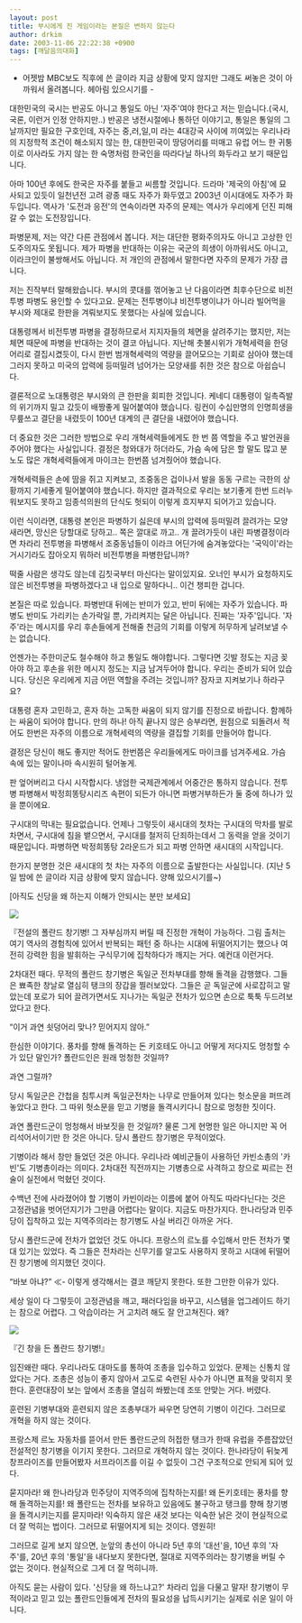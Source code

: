 ```yaml
---
layout: post
title: 부시에게 진 게임이라는 본질은 변하지 않는다
author: drkim
date: 2003-11-06 22:22:38 +0900
tags: [깨달음의대화]
---
```


  - 어젯밤 MBC보도 직후에 쓴 글이라 지금 상황에 맞지 않지만 그래도 써놓은 것이 아까워서 올려봅니다. 헤아림 있으시기를 -


대한민국의 국시는 반공도 아니고 통일도 아닌 '자주'여야 한다고 저는 믿습니다.(국시, 국론, 이런거 인정 안하지만..) 반공은 냉전시절에나 통하던 이야기고, 통일은 통일의 그날까지만 필요한 구호인데, 자주는 중,러,일,미 라는 4대강국 사이에 끼여있는 우리나라의 지정학적 조건이 해소되지 않는 한, 대한민국이 땅덩어리를 떠매고 유럽 어느 한 귀퉁이로 이사라도 가지 않는 한 숙명처럼 한국인을 따라다닐 하나의 화두라고 보기 때문입니다.

아마 100년 후에도 한국은 자주를 붙들고 씨름할 것입니다. 드라마 '제국의 아침'에 묘사되고 있듯이 일천년전 고려 광종 때도 자주가 화두였고 2003년 이시대에도 자주가 화두입니다. 역사가 '도전과 응전'의 연속이라면 자주의 문제는 역사가 우리에게 던진 피해갈 수 없는 도전장입니다. 

파병문제, 저는 약간 다른 관점에서 봅니다. 저는 대단한 평화주의자도 아니고 고상한 인도주의자도 못됩니다. 제가 파병을 반대하는 이유는 국군의 희생이 아까워서도 아니고, 이라크인이 불쌍해서도 아닙니다. 저 개인의 관점에서 말한다면 자주의 문제가 가장 큽니다. 

저는 진작부터 말해왔습니다. 부시의 콧대를 꺾어놓고 난 다음이라면 최후수단으로 비전투병 파병도 용인할 수 있다고요. 문제는 전투병이냐 비전투병이냐가 아니라 빌어먹을 부시와 제대로 한판을 겨뤄보지도 못했다는 사실에 있습니다. 

대통령께서 비전투병 파병을 결정하므로서 지지자들의 체면을 살려주기는 했지만, 저는 체면 때문에 파병을 반대하는 것이 결코 아닙니다. 지난해 촛불시위가 개혁세력을 한덩어리로 결집시켰듯이, 다시 한번 범개혁세력의 역량을 끌어모으는 기회로 삼아야 했는데 그러지 못하고 미국의 압력에 등떠밀려 넘어가는 모양새를 취한 것은 참으로 아쉽습니다. 

결론적으로 노대통령은 부시와의 큰 한판을 회피한 것입니다. 케네디 대통령이 일촉즉발의 위기까지 밀고 갔듯이 배짱좋게 밀어붙여야 했습니다. 링컨이 수십만명의 인명희생을 무릎쓰고 결단을 내렸듯이 100년 대계의 큰 결단을 내렸어야 했습니다. 

더 중요한 것은 그러한 방법으로 우리 개혁세력들에게도 한 번 쯤 역할을 주고 발언권을 주어야 했다는 사실입니다. 결정은 청와대가 하더라도, 가슴 속에 담은 할 말도 많고 분노도 많은 개혁세력들에게 마이크는 한번쯤 넘겨줬어야 했습니다. 

개혁세력들은 손에 땀을 쥐고 지켜보고, 조중동은 겁이나서 발을 동동 구르는 극한의 상황까지 기세좋게 밀어붙여야 했습니다. 하지만 결과적으로 우리는 보기좋게 한번 드러누워보지도 못하고 임종석의원의 단식도 헛되이 이렇게 흐지부지 되어가고 있습니다. 

이런 식이라면, 대통령 본인은 파병하기 싫은데 부시의 압력에 등떠밀려 끌려가는 모양새라면, 망신은 당할대로 당하고.. 쪽은 깔대로 까고.. 개 끌려가듯이 내린 파병결정이라면 차라리 전투병을 파병해서 조중동넘들이 이라크 어딘가에 숨겨놓았다는 '국익이'라는 거시기라도 잡아오지 뭐하러 비전투병을 파병한답니까? 

떡줄 사람은 생각도 않는데 김칫국부터 마신다는 말이있지요. 오너인 부시가 요청하지도 않은 비전투병을 파병하겠다고 내 입으로 말하다니.. 이건 챙피한 겁니다. 

본질은 따로 있습니다. 파병반대 뒤에는 반미가 있고, 반미 뒤에는 자주가 있습니다. 파병도 반미도 가리키는 손가락일 뿐, 가리켜지는 달은 아닙니다. 진짜는 '자주'입니다. '자주'라는 메시지를 우리 후손들에게 전해줄 천금의 기회를 이렇게 허무하게 날려보낼 수는 없습니다. 

언젠가는 주한미군도 철수해야 하고 통일도 해야합니다. 그렇다면 깃발 정도는 지금 꽂아야 하고 후손을 위한 메시지 정도는 지금 남겨두어야 합니다. 우리는 준비가 되어 있습니다. 당신은 우리에게 지금 어떤 역할을 주려는 것입니까? 잠자코 지켜보기나 하라구요?

대통령 혼자 고민하고, 혼자 하는 고독한 싸움이 되지 않기를 진정으로 바랍니다. 함께하는 싸움이 되어야 합니다. 만의 하나! 아직 끝나지 않은 승부라면, 원점으로 되돌려서 적어도 한번은 자주의 이름으로 개혁세력의 역량을 결집할 기회를 만들어야 합니다. 

결정은 당신이 해도 좋지만 적어도 한번쯤은 우리들에게도 마이크를 넘겨주세요. 가슴 속에 있는 말이나마 속시원히 털어놓게. 

판 엎어버리고 다시 시작합시다. 냉엄한 국제관계에서 어중간은 통하지 않습니다. 전투병 파병해서 박정희똥탕시리즈 속편이 되든가 아니면 파병거부하든가 둘 중에 하나가 있을 뿐이에요. 

구시대의 막내는 필요없습니다. 언제나 그렇듯이 새시대의 첫차는 구시대의 막차를 발로 차면서, 구시대에 침을 뱉으면서, 구시대를 철저히 단죄하는데서 그 동력을 얻을 것이기 때문입니다. 파병하면 박정희똥탕 2라운드가 되고 파병 안하면 새시대의 시작입니다. 

한가지 분명한 것은 새시대의 첫 차는 자주의 이름으로 출발한다는 사실입니다. (지난 5일 밤에 쓴 글이라 지금 상황에 맞지 않습니다. 양해 있으시기를~)


  [아직도 신당을 왜 하는지 이해가 안되시는 분만 보세요]



  ![](http://drkimz.com/technote/board/private/upimg/1068016852.jpg)


  『전설의 폴란드 창기병! 그 자부심까지 버릴 때 진정한 개혁이 가능하다. 그림 출처는 여기
역사의 경험칙에 있어서 반복되는 패턴 중 하나는 시대에 뒤떨어지기는 했으나 여전히 강력한 힘을 발휘하는 구식무기에 집착하다가 깨지는 거다. 예컨대 이런거다.

2차대전 때다. 무적의 폴란드 창기병은 독일군 전차부대를 향해 돌격을 감행했다. 그들은 뾰족한 창날로 열심히 탱크의 장갑을 찔러보았다. 그들은 곧 독일군에 사로잡히고 말았는데 포로가 되어 끌려가면서도 지나가는 독일군 전차가 있으면 손으로 툭툭 두드려보았다고 한다. 

“이거 과연 쇳덩어리 맞나? 믿어지지 않아.”

한심한 이야기다. 풍차를 향해 돌격하는 돈 키호테도 아니고 어떻게 저다지도 멍청할 수가 있단 말인가? 폴란드인은 원래 멍청한 것일까?

과연 그럴까? 

당시 독일군은 간첩을 침투시켜 독일군전차는 나무로 만들어져 있다는 헛소문을 퍼뜨려놓았다고 한다. 그 따위 헛소문을 믿고 기병을 돌격시키다니 참으로 멍청한 짓이다. 

과연 폴란드군이 멍청해서 바보짓을 한 것일까? 물론 그게 현명한 일은 아니지만 꼭 어리석어서이기만 한 것은 아니다. 당시 폴란드 창기병은 무적이었다. 

기병이라 해서 창만 들었던 것은 아니다. 우리나라 예비군들이 사용하던 카빈소총의 '카빈'도 기병총이라는 의미다. 2차대전 직전까지는 기병총으로 사격하고 창으로 찌르는 전술이 실전에서 먹혔던 것이다.

수백년 전에 사라졌어야 할 기병이 카빈이라는 이름에 붙어 아직도 따라다닌다는 것은 고정관념을 벗어던지기가 그만큼 어렵다는 말이다. 지금도 마찬가지다. 한나라당과 민주당이 집착하고 있는 지역주의라는 창기병도 사실 버리긴 아까운 거다.

당시 폴란드군에 전차가 없었던 것도 아니다. 프랑스의 르노를 수입해서 만든 전차가 몇 대 있기는 있었다. 즉 그들은 전차라는 신무기를 알고도 사용하지 못하고 시대에 뒤떨어진 창기병에 의지했던 것이다. 

“바보 아냐?” ≪- 이렇게 생각해서는 결코 깨닫지 못한다. 또한 그만한 이유가 있다. 

세상 일이 다 그렇듯이 고정관념을 깨고, 패러다임을 바꾸고, 시스템을 업그레이드 하기는 참으로 어렵다. 그 악습이라는 거 고치려 해도 잘 안고쳐진다. 왜?


  ![](http://drkimz.com/technote/board/private/upimg/1068016700.jpg)


  『긴 창을 든 폴란드 창기병!』


임진왜란 때다. 우리나라도 대마도를 통하여 조총을 입수하고 있었다. 문제는 신통치 않았다는 거다. 조총은 성능이 좋지 않아서 고도로 숙련된 사수가 아니면 표적을 맞히지 못한다. 훈련대장이 보는 앞에서 조총을 열심히 쏴봤는데 조또 안맞는 거다. 버렸다. 

훈련된 기병부대와 훈련되지 않은 조총부대가 싸우면 당연히 기병이 이긴다. 그러므로 개혁을 하지 않는 것이다. 

프랑스제 르노 자동차를 뜯어서 만든 폴란드군의 허접한 탱크가 한때 유럽을 주름잡았던 전설적인 창기병을 이기지 못한다. 그러므로 개혁하지 않는 것이다. 한나라당이 뒤늦게 창프라이즈를 만들어봤자 서프라이즈를 이길 수 없듯이 그건 구조적으로 안되게 되어 있다. 

묻지마라! 왜 한나라당과 민주당이 지역주의에 집착하는지를! 왜 돈키호테는 풍차를 향해 돌격하는지를! 왜 폴란드는 전차를 보유하고 있음에도 불구하고 탱크를 향해 창기병을 돌격시키는지를 묻지마라! 익숙하지 않은 새것 보다는 익숙한 낡은 것이 현실적으로 더 잘 먹히는 법이다. 그러므로 뒤떨어지게 되는 것이다. 영원히!

그러므로 길게 보지 않으면, 눈앞의 총선이 아니라 5년 후의 '대선'을, 10년 후의 '자주'를, 20년 후의 '통일'을 내다보지 못한다면, 절대로 지역주의라는 창기병을 버릴 수 없는 것이다. 현실적으로 그게 더 잘 먹히니까.

아직도 묻는 사람이 있다. '신당을 왜 하느냐고?' 차라리 입을 다물고 말자! 창기병이 무적이라고 믿고 있는 폴란드인들에게 전차의 필요성을 납득시키기는 실제로 쉬운 일이 아니다.
